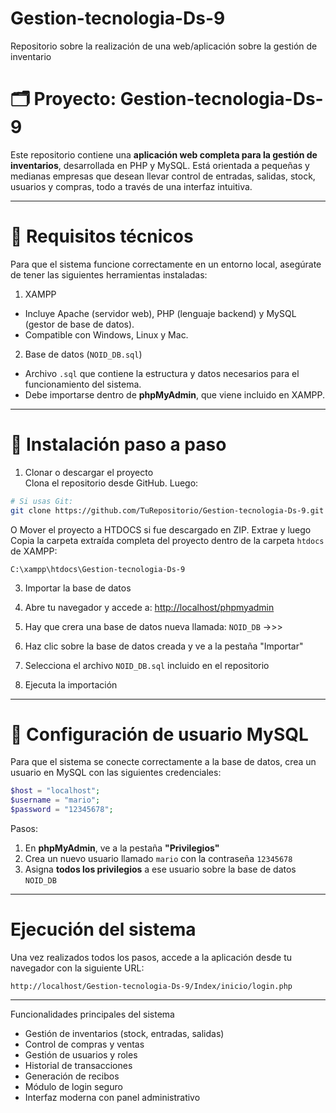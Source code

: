 # Gestion-tecnologia-Ds-9
Repositorio sobre la realización de una web/aplicación sobre la gestión de inventario 



# 🗂️ Proyecto: Gestion-tecnologia-Ds-9

Este repositorio contiene una **aplicación web completa para la gestión de inventarios**, desarrollada en PHP y MySQL. Está orientada a pequeñas y medianas empresas que desean llevar control de entradas, salidas, stock, usuarios y compras, todo a través de una interfaz intuitiva.

---

# 🧰 Requisitos técnicos  

Para que el sistema funcione correctamente en un entorno local, asegúrate de tener las siguientes herramientas instaladas:

1. XAMPP
- Incluye Apache (servidor web), PHP (lenguaje backend) y MySQL (gestor de base de datos).  
- Compatible con Windows, Linux y Mac.

2. Base de datos (`NOID_DB.sql`)
- Archivo `.sql` que contiene la estructura y datos necesarios para el funcionamiento del sistema.  
- Debe importarse dentro de **phpMyAdmin**, que viene incluido en XAMPP.

---

# 📁 Instalación paso a paso

 1. Clonar o descargar el proyecto  
Clona el repositorio desde GitHub. Luego:

```bash
# Si usas Git:
git clone https://github.com/TuRepositorio/Gestion-tecnologia-Ds-9.git
```

O Mover el proyecto a HTDOCS si fue descargado en ZIP.
Extrae y luego Copia la carpeta extraída completa del proyecto dentro de la carpeta `htdocs` de XAMPP:

```
C:\xampp\htdocs\Gestion-tecnologia-Ds-9
```

3. Importar la base de datos

1. Abre tu navegador y accede a: [http://localhost/phpmyadmin](http://localhost/phpmyadmin)  
2. Hay que crera una base de datos nueva llamada: `NOID_DB` ->>> 
3. Haz clic sobre la base de datos creada y ve a la pestaña "Importar"  
4. Selecciona el archivo `NOID_DB.sql` incluido en el repositorio  
5. Ejecuta la importación

---

# 👤 Configuración de usuario MySQL

Para que el sistema se conecte correctamente a la base de datos, crea un usuario en MySQL con las siguientes credenciales:

```php
$host = "localhost";
$username = "mario";
$password = "12345678";
```

Pasos:  
1. En **phpMyAdmin**, ve a la pestaña **"Privilegios"**  
2. Crea un nuevo usuario llamado `mario` con la contraseña `12345678`  
3. Asigna **todos los privilegios** a ese usuario sobre la base de datos `NOID_DB`

---

# Ejecución del sistema

Una vez realizados todos los pasos, accede a la aplicación desde tu navegador con la siguiente URL:

```
http://localhost/Gestion-tecnologia-Ds-9/Index/inicio/login.php
```

---

 Funcionalidades principales del sistema

- Gestión de inventarios (stock, entradas, salidas)  
- Control de compras y ventas  
- Gestión de usuarios y roles  
- Historial de transacciones  
- Generación de recibos  
- Módulo de login seguro  
- Interfaz moderna con panel administrativo
